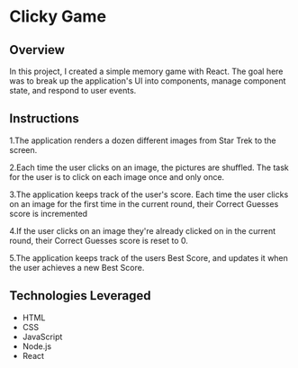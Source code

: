 # Clicky Game
## Overview
In this project, I created a simple memory game with React. The goal here was to break up the application's UI into components, manage component state, and respond to user events.

## Instructions
1.The application renders a dozen different images from Star Trek to the screen.

2.Each time the user clicks on an image, the pictures are shuffled. The task for the user is to click on each image once and only once.

3.The application keeps track of the user's score. Each time the user clicks on an image for the first time in the current round, their Correct Guesses score is incremented

4.If the user clicks on an image they're already clicked on in the current round, their Correct Guesses score is reset to 0.

5.The application keeps track of the users Best Score, and updates it when the user achieves a new Best Score.

## Technologies Leveraged
* HTML
* CSS
* JavaScript
* Node.js
* React